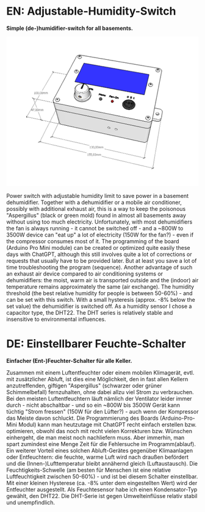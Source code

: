 # EN: Adjustable-Humidity-Switch
**Simple (de-)humidifier-switch for all basements.**

![image](Elektronik-Box.png)

Power switch with adjustable humidity limit to save power in a basement dehumidifier.
Together with a dehumidifier or a mobile air conditioner, possibly with additional exhaust air, this is a way to keep the poisonous "Aspergillus" (black or green mold) found in almost all basements away without using too much electricity. Unfortunately, with most dehumidifiers the fan is always running - it cannot be switched off - and a ~800W to 3500W device can "eat up" a lot of electricity (150W for the fan?) - even if the compressor consumes most of it.
The programming of the board (Arduino Pro Mini module) can be created or optimized quite easily these days with ChatGPT, although this still involves quite a lot of corrections or requests that usually have to be provided later. But at least you save a lot of time troubleshooting the program (sequence).
Another advantage of such an exhaust air device compared to air conditioning systems or dehumidifiers: the moist, warm air is transported outside and the (indoor) air temperature remains approximately the same (air exchange).
The humidity threshold (the best relative humidity for people is between 50-60%) - and can be set with this switch. With a small hysteresis (approx. -8% below the set value) the dehumidifier is switched off.
As a humidity sensor I chose a capacitor type, the DHT22. The DHT series is relatively stable and insensitive to environmental influences.

# DE: Einstellbarer Feuchte-Schalter
**Einfacher (Ent-)Feuchter-Schalter für alle Keller.**

Zusammen mit einem Luftentfeuchter oder einem mobilen Klimagerät, evtl. mit zusätzlicher Abluft, ist dies eine Möglichkeit, den in fast allen Kellern anzutreffenden, giftigen "Aspergillus" (schwarzer oder grüner Schimmelbefall) fernzuhalten, ohne dabei allzu viel Strom zu verbrauchen. Bei den meisten Luftentfeuchtern läuft nämlich der Ventilator leider immer durch - nicht abschaltbar - und so ein ~800W bis 3500W Gerät kann tüchtig "Strom fressen" (150W für den Lüfter?) - auch wenn der Kompressor das Meiste davon schluckt.
Die Programmierung des Boards (Arduino-Pro-Mini Modul) kann man heutzutage mit ChatGPT recht einfach erstellen bzw. optimieren, obwohl das noch mit recht vielen Korrekturen bzw. Wünschen einhergeht, die man meist noch nachliefern muss. Aber immerhin, man spart zumindest eine Menge Zeit für die Fehlersuche im Programm(ablauf).
Ein weiterer Vorteil eines solchen Abluft-Gerätes gegenüber Klimaanlagen oder Entfeuchtern: die feuchte, warme Luft wird nach draußen befördert und die (Innen-)Lufttemperatur bleibt annähernd gleich (Luftaustausch).
Die Feuchtigkeits-Schwelle (am besten für Menschen ist eine relative Luftfeuchtigkeit zwischen 50-60%) - und ist bei diesem Schalter einstellbar. Mit einer kleinen Hysterese (ca. -8% unter dem eingestellten Wert) wird der Entfeuchter ausgestellt.
Als Feuchtesensor habe ich einen Kondensator-Typ gewählt, den DHT22. Die DHT-Serie ist gegen Umwelteinflüsse relativ stabil und unempfindlich.
